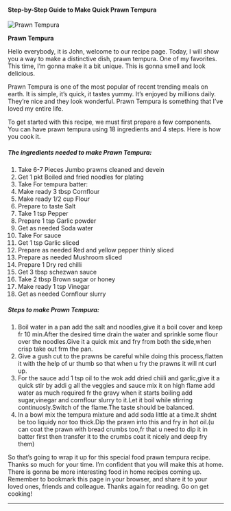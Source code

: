             

#### Step-by-Step Guide to Make Quick Prawn Tempura

![Prawn Tempura](https://img-global.cpcdn.com/recipes/35fa4bb9e998d417/751x532cq70/prawn-tempura-recipe-main-photo.jpg)

**Prawn Tempura**

Hello everybody, it is John, welcome to our recipe page. Today, I will show you a way to make a distinctive dish, prawn tempura. One of my favorites. This time, I’m gonna make it a bit unique. This is gonna smell and look delicious.

Prawn Tempura is one of the most popular of recent trending meals on earth. It is simple, it’s quick, it tastes yummy. It’s enjoyed by millions daily. They’re nice and they look wonderful. Prawn Tempura is something that I’ve loved my entire life.

To get started with this recipe, we must first prepare a few components. You can have prawn tempura using 18 ingredients and 4 steps. Here is how you cook it.

##### The ingredients needed to make Prawn Tempura:

1.  Take 6-7 Pieces Jumbo prawns cleaned and devein
2.  Get 1 pkt Boiled and fried noodles for plating
3.  Take For tempura batter:
4.  Make ready 3 tbsp Cornflour
5.  Make ready 1/2 cup Flour
6.  Prepare to taste Salt
7.  Take 1 tsp Pepper
8.  Prepare 1 tsp Garlic powder
9.  Get as needed Soda water
10.  Take For sauce
11.  Get 1 tsp Garlic sliced
12.  Prepare as needed Red and yellow pepper thinly sliced
13.  Prepare as needed Mushroom sliced
14.  Prepare 1 Dry red chilli
15.  Get 3 tbsp schezwan sauce
16.  Take 2 tbsp Brown sugar or honey
17.  Make ready 1 tsp Vinegar
18.  Get as needed Cornflour slurry

##### Steps to make Prawn Tempura:

1.  Boil water in a pan add the salt and noodles,give it a boil cover and keep fr 10 min.After the desired time drain the water and sprinkle some flour over the noodles.Give it a quick mix and fry from both the side,when crisp take out frm the pan.
2.  Give a gush cut to the prawns be careful while doing this process,flatten it with the help of ur thumb so that when u fry the prawns it will nt curl up.
3.  For the sauce add 1 tsp oil to the wok add dried chiili and garlic,give it a quick stir by addi g all the veggies and sauce mix it on high flame add water as much required fr the gravy when it starts boiling add sugar,vinegar and cornflour slurry to it.Let it boil while stirring continuosly.Switch of the flame.The taste should be balanced.
4.  In a bowl mix the tempura mixture and add soda little at a time.It shdnt be too liquidy nor too thick.Dip the prawn into this and fry in hot oil.(u can coat the prawn with bread crumbs too,fr that u need to dip it in batter first then transfer it to the crumbs coat it nicely and deep fry them)

So that’s going to wrap it up for this special food prawn tempura recipe. Thanks so much for your time. I’m confident that you will make this at home. There is gonna be more interesting food in home recipes coming up. Remember to bookmark this page in your browser, and share it to your loved ones, friends and colleague. Thanks again for reading. Go on get cooking!

* * *